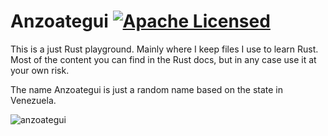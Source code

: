 # Anzoategui [![Apache Licensed](https://img.shields.io/badge/license-Apache2.0-blue.svg)](https://raw.githubusercontent.com/raravena80/aragua/master/LICENSE)

This is a just Rust playground. Mainly where I keep files I use to learn Rust.
Most of the content you can find in the Rust docs, but in any case use it at
your own risk.

The name Anzoategui is just a random name based on the state in Venezuela.

![anzoategui](https://user-images.githubusercontent.com/7659560/36757648-fee7479c-1bc6-11e8-9f11-0d909256a949.jpg)

